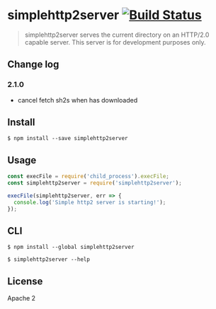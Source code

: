 # simplehttp2server [![Build Status](https://travis-ci.org/1000ch/simplehttp2server.svg?branch=master)](https://travis-ci.org/1000ch/simplehttp2server)

> simplehttp2server serves the current directory on an HTTP/2.0 capable server. This server is for development purposes only.

## Change log

### 2.1.0
- cancel fetch sh2s when has downloaded

## Install

```
$ npm install --save simplehttp2server
```


## Usage

```js
const execFile = require('child_process').execFile;
const simplehttp2server = require('simplehttp2server');

execFile(simplehttp2server, err => {
  console.log('Simple http2 server is starting!');
});
```


## CLI

```
$ npm install --global simplehttp2server
```

```
$ simplehttp2server --help
```


## License

Apache 2

